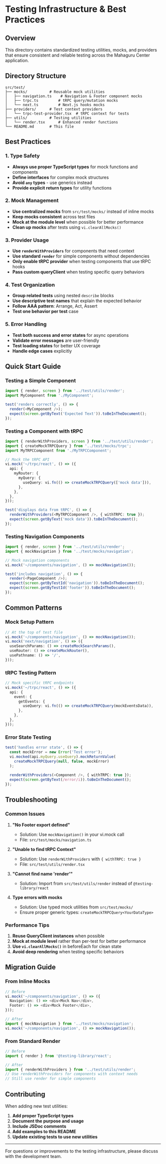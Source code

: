 # Testing Infrastructure & Best Practices

## Overview
This directory contains standardized testing utilities, mocks, and providers that ensure consistent and reliable testing across the Mahaguru Center application.

## Directory Structure
```
src/test/
├── mocks/          # Reusable mock utilities
│   ├── navigation.ts    # Navigation & Footer component mocks
│   ├── trpc.ts         # tRPC query/mutation mocks
│   └── next.ts         # Next.js hooks mocks
├── providers/      # Test context providers
│   └── trpc-test-provider.tsx  # tRPC context for tests
├── utils/          # Testing utilities
│   └── render.tsx      # Enhanced render functions
└── README.md       # This file
```

## Best Practices

### 1. Type Safety
- **Always use proper TypeScript types** for mock functions and components
- **Define interfaces** for complex mock structures
- **Avoid `any` types** - use generics instead
- **Provide explicit return types** for utility functions

### 2. Mock Management
- **Use centralized mocks** from `src/test/mocks/` instead of inline mocks
- **Keep mocks consistent** across test files
- **Mock at the module level** when possible for better performance
- **Clean up mocks** after tests using `vi.clearAllMocks()`

### 3. Provider Usage
- **Use `renderWithProviders`** for components that need context
- **Use standard `render`** for simple components without dependencies
- **Only enable tRPC provider** when testing components that use tRPC hooks
- **Pass custom queryClient** when testing specific query behaviors

### 4. Test Organization
- **Group related tests** using nested `describe` blocks
- **Use descriptive test names** that explain the expected behavior
- **Follow AAA pattern**: Arrange, Act, Assert
- **Test one behavior per test** case

### 5. Error Handling
- **Test both success and error states** for async operations
- **Validate error messages** are user-friendly
- **Test loading states** for better UX coverage
- **Handle edge cases** explicitly

## Quick Start Guide

### Testing a Simple Component
```typescript
import { render, screen } from '../test/utils/render';
import MyComponent from './MyComponent';

test('renders correctly', () => {
  render(<MyComponent />);
  expect(screen.getByText('Expected Text')).toBeInTheDocument();
});
```

### Testing a Component with tRPC
```typescript
import { renderWithProviders, screen } from '../test/utils/render';
import { createMockTRPCQuery } from '../test/mocks/trpc';
import MyTRPCComponent from './MyTRPCComponent';

// Mock the tRPC API
vi.mock('~/trpc/react', () => ({
  api: {
    myRouter: {
      myQuery: {
        useQuery: vi.fn(() => createMockTRPCQuery(['mock data'])),
      },
    },
  },
}));

test('displays data from tRPC', () => {
  renderWithProviders(<MyTRPCComponent />, { withTRPC: true });
  expect(screen.getByText('mock data')).toBeInTheDocument();
});
```

### Testing Navigation Components
```typescript
import { render, screen } from '../test/utils/render';
import { mockNavigation } from '../test/mocks/navigation';

// Mock navigation components
vi.mock('~/components/navigation', () => mockNavigation());

test('includes navigation', () => {
  render(<PageComponent />);
  expect(screen.getByTestId('navigation')).toBeInTheDocument();
  expect(screen.getByTestId('footer')).toBeInTheDocument();
});
```

## Common Patterns

### Mock Setup Pattern
```typescript
// At the top of test file
vi.mock('~/components/navigation', () => mockNavigation());
vi.mock('next/navigation', () => ({
  useSearchParams: () => createMockSearchParams(),
  useRouter: () => createMockRouter(),
  usePathname: () => '/',
}));
```

### tRPC Testing Pattern
```typescript
// Mock specific tRPC endpoints
vi.mock('~/trpc/react', () => ({
  api: {
    event: {
      getEvents: {
        useQuery: vi.fn(() => createMockTRPCQuery(mockEventsData)),
      },
    },
  },
}));
```

### Error State Testing
```typescript
test('handles error state', () => {
  const mockError = new Error('Test error');
  vi.mocked(api.myQuery.useQuery).mockReturnValue(
    createMockTRPCQuery(null, false, mockError)
  );
  
  renderWithProviders(<Component />, { withTRPC: true });
  expect(screen.getByText(/error/i)).toBeInTheDocument();
});
```

## Troubleshooting

### Common Issues

1. **"No Footer export defined"**
   - Solution: Use `mockNavigation()` in your vi.mock call
   - File: `src/test/mocks/navigation.ts`

2. **"Unable to find tRPC Context"**
   - Solution: Use `renderWithProviders` with `{ withTRPC: true }`
   - File: `src/test/utils/render.tsx`

3. **"Cannot find name 'render'"**
   - Solution: Import from `src/test/utils/render` instead of `@testing-library/react`

4. **Type errors with mocks**
   - Solution: Use typed mock utilities from `src/test/mocks/`
   - Ensure proper generic types: `createMockTRPCQuery<YourDataType>`

### Performance Tips

1. **Reuse QueryClient instances** when possible
2. **Mock at module level** rather than per-test for better performance
3. **Use `vi.clearAllMocks()`** in beforeEach for clean state
4. **Avoid deep rendering** when testing specific behaviors

## Migration Guide

### From Inline Mocks
```typescript
// Before
vi.mock('~/components/navigation', () => ({
  Navigation: () => <div>Mock Nav</div>,
  Footer: () => <div>Mock Footer</div>,
}));

// After
import { mockNavigation } from '../test/mocks/navigation';
vi.mock('~/components/navigation', () => mockNavigation());
```

### From Standard Render
```typescript
// Before
import { render } from '@testing-library/react';

// After
import { renderWithProviders } from '../test/utils/render';
// Use renderWithProviders for components with context needs
// Still use render for simple components
```

## Contributing

When adding new test utilities:

1. **Add proper TypeScript types**
2. **Document the purpose and usage**
3. **Include JSDoc comments**
4. **Add examples to this README**
5. **Update existing tests to use new utilities**

---

For questions or improvements to the testing infrastructure, please discuss with the development team.